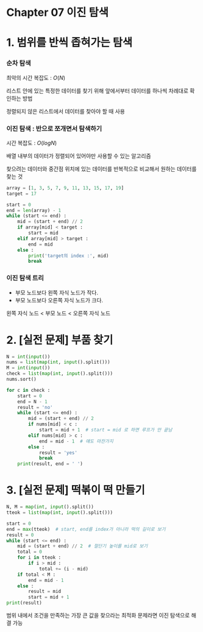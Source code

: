 # Chapter 07 이진 탐색

# 1. 범위를 반씩 좁혀가는 탐색

### 순차 탐색

최악의 시간 복잡도 : $O(N)$

리스트 안에 있는 특정한 데이터를 찾기 위해 앞에서부터 데이터를 하나씩 차례대로 확인하는 방법

정렬되지 않은 리스트에서 데이터를 찾아야 할 때 사용

### 이진 탐색 : 반으로 쪼개면서 탐색하기

시간 복잡도 : $O(logN)$

배열 내부의 데이터가 정렬되어 있어야만 사용할 수 있는 알고리즘

찾으려는 데이터와 중간점 위치에 있는 데이터를 반복적으로 비교해서 원하는 데이터를 찾는 것

```python
array = [1, 3, 5, 7, 9, 11, 13, 15, 17, 19]
target = 17

start = 0
end = len(array) - 1
while (start <= end) :
	mid = (start + end) // 2
	if array[mid] < target :
		start = mid
	elif array[mid] > target :
		end = mid
	else :
		print('target의 index :', mid)
		break
```

### 이진 탐색 트리

- 부모 노드보다 왼쪽 자식 노드가 작다.
- 부모 노드보다 오른쪽 자식 노드가 크다.

왼쪽 자식 노드 < 부모 노드 < 오른쪽 자식 노드

# 2. [실전 문제] 부품 찾기

```python
N = int(input())
nums = list(map(int, input().split()))
M = int(input())
check = list(map(int, input().split()))
nums.sort()

for c in check :
	start = 0
	end = N - 1
	result = 'no'
	while (start <= end) :
		mid = (start + end) // 2
		if nums[mid] < c :
			start = mid + 1  # start = mid 로 하면 루프가 안 끝남
		elif nums[mid] > c :
			end = mid - 1  # 얘도 마찬가지
		else :
			result = 'yes'
			break
	print(result, end = ' ')
```

# 3. [실전 문제] 떡볶이 떡 만들기

```python
N, M = map(int, input().split())
tteok = list(map(int, input().split()))

start = 0
end = max(tteok)  # start, end를 index가 아니라 떡의 길이로 보기
result = 0
while (start <= end) :
	mid = (start + end) // 2  # 절단기 높이를 mid로 보기
	total = 0
	for i in tteok :
		if i > mid :
			total += (i - mid)
	if total < M :
		end = mid - 1
	else :
		result = mid
		start = mid + 1
print(result)
```

범위 내에서 조건을 만족하는 가장 큰 값을 찾으라는 최적화 문제라면 이진 탐색으로 해결 가능